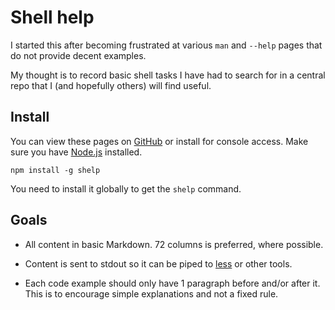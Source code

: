 # Shell help

I started this after becoming frustrated at various `man` and `--help`
pages that do not provide decent examples.

My thought is to record basic shell tasks I have had to search for in a
central repo that I (and hopefully others) will find useful.


## Install

You can view these pages on [GitHub][1] or install for console access.
Make sure you have [Node.js](http://nodejs.org/) installed.

	npm install -g shelp

You need to install it globally to get the `shelp` command.

[1]: https://github.com/MattMS/shelp/tree/master/command#readme


## Goals

- All content in basic Markdown.
  72 columns is preferred, where possible.

- Content is sent to stdout so it can be piped to [less](command/less/)
  or other tools.

- Each code example should only have 1 paragraph before and/or after it.
  This is to encourage simple explanations and not a fixed rule.

